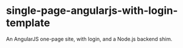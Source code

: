 single-page-angularjs-with-login-template
=========================================

An AngularJS one-page site, with login, and a Node.js backend shim.
